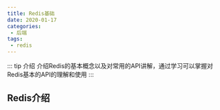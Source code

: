 ```yaml
--- 
title: Redis基础
date: 2020-01-17
categories: 
 - 后端
tags: 
 - redis
---
```

::: tip 介绍
介绍Redis的基本概念以及对常用的API讲解，通过学习可以掌握对Redis基本的API的理解和使用
:::
<!-- more -->
## Redis介绍
